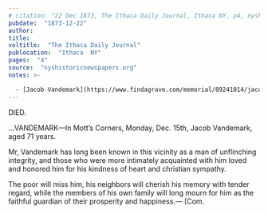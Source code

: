 ```yaml
---
# citation: "22 Dec 1873, The Ithaca Daily Journal, Ithaca NY, p4, nyshistoricnewspapers.org."
pubdate:  "1873-12-22"
author: 
title: 
voltitle:  "The Ithaca Daily Journal"
publocation:  "Ithaca  NY"
pages:  "4"
source:  "nyshistoricnewspapers.org"
notes: >-

  - [Jacob Vandemark](https://www.findagrave.com/memorial/89241014/jacob-vandemark) (1802 to 15 Dec 1873). 
---
```


DIED.

…VANDEMARK—In Mott’s Corners, Monday, Dec. 15th, Jacob Vandemark, aged 71 years.

Mr, Vandemark has long been known in this vicinity as a man of unflinching integrity, and those who were more intimately acquainted with him loved and honored him for his kindness of heart and christian sympathy. 

The poor will miss him, his neighbors will cherish his memory with tender regard, while the members of his own family will long mourn for him as the faithful guardian of their prosperity and happiness.— [Com.

